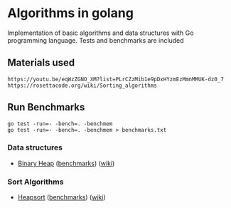 Algorithms in golang
====================

Implementation of basic algorithms and data structures with Go programming language. Tests and benchmarks are included

## Materials used

    https://youtu.be/eqWzZGNO_XM?list=PLrCZzMib1e9pDxHYzmEzMmnMMUK-dz0_7
    https://rosettacode.org/wiki/Sorting_algorithms

## Run Benchmarks
    go test -run=- -bench=. -benchmem
    go test -run=- -bench=. -benchmem > benchmarks.txt

### Data structures

* [Binary Heap](/structures/binaryheap) ([benchmarks](/structures/binaryheap/benchmarks.txt)) ([wiki](https://en.wikipedia.org/wiki/Binary_heap))

### Sort Algorithms

* [Heapsort](/sort/heapsort) ([benchmarks](/sort/heapsort/benchmarks.txt)) ([wiki](https://en.wikipedia.org/wiki/Heapsort))
